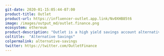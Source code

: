 ```yaml
---
git-date: 2020-01-15:05:44-07:00
product-title: Outlet
product-url: https://influencer-outlet.app.link/Nv0XHB85t6
image: /images/output_md/outlet.finance.png
ecosystem: ethereum
product-description: "Outlet is a high yield savings account alternative."
coltitle:  "Alternative Savings"
colpermalink: alternative-savings
twitter: https://twitter.com/OutletFinance
---
```

